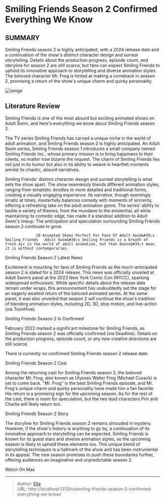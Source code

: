 # Smiling Friends Season 2 Confirmed Everything We Know


## SUMMARY 



  Smiling Friends season 2 is highly anticipated, with a 2024 release date and a continuation of the show&#39;s distinct character design and surreal storytelling.   Details about the production progress, episode count, and storyline for season 2 are still scarce, but fans can expect Smiling Friends to uphold its innovative approach to storytelling and diverse animation styles.   The beloved character Mr. Frog is hinted at making a comeback in season 2, promising a return of the show&#39;s unique charm and quirky personality.  

![iamge](https://static1.srcdn.com/wordpress/wp-content/uploads/2022/02/Smiling-Friends-Enchanted-Forest.jpg)

## Literature Review
Smiling Friends is one of the most absurd but exciting animated shows on Adult Swim, and here&#39;s everything we know about Smiling Friends season 2.




The TV series Smiling Friends has carved a unique niche in the world of adult animation, and Smiling Friends season 2 is highly anticipated. An Adult Swim series, Smiling Friends season 1 introduces a small company named Smiling Friends Inc., whose primary mission is to bring happiness to their clients, no matter how bizarre the request. The charm of Smiling Friends lies not just in its humor but also in its ability to weave in heartfelt moments amidst its chaotic, absurd narratives.




Smiling Friends&#39; distinct character design and surreal storytelling is what sets the show apart. The show seamlessly blends different animation styles, ranging from simplistic doodles to more detailed and traditional forms, creating a visually engaging experience. Its narrative, though seemingly erratic at times, masterfully balances comedy with moments of sincerity, offering a refreshing take on the adult animation genre. The series&#39; ability to tackle a variety of themes, from the mundane to the existential, all while maintaining its comedic edge, has made it a standout addition to Adult Swim&#39;s lineup. The anticipation and speculation surrounding Smiling Friends season 2 continues to grow.

                  10 Animated Shows Perfect For Fans Of Adult Swim&#39;s Smiling Friends   Adult Swim&#39;s Smiling Friends is a breath of fresh air in the world of adult animation, but that doesn&#39;t mean it is without contemporaries.    


 Smiling Friends Season 2 Latest News 
          




Excitement is mounting for fans of Smiling Friends as the much-anticipated season 2 is slated for a 2024 release. This news was officially unveiled at Adult Swim’s panel at the 2023 New York Comic Con (NYCC), sparking widespread enthusiasm. While specific details about the release date remain under wraps, this announcement has undoubtedly set the stage for an eagerly awaited return of the beloved animated series. At the same panel, it was also unveiled that season 2 will continue the show&#39;s tradition of blending animation styles, including 2D, 3D, stop motion, and live-action (via ToonHive).



 Smiling Friends Season 2 Is Confirmed 
          

February 2022 marked a significant milestone for Smiling Friends, as Smiling Friends season 2 was officially confirmed (via Deadline). Details on the production progress, episode count, or any new creative directions are still scarce.






There is currently no confirmed Smiling Friends season 2 release date.






 Smiling Friends Season 2 Cast 
          

Among the returning cast for Smiling Friends season 2, the beloved character Mr. Frog, also known as Ulysses Walter Frog (Michael Cusack) is set to come back. &#34;Mr. Frog&#34; is the best Smiling Friends episode, and Mr. Frog&#39;s unique charm and quirky personality have made him a fan favorite. His return is a promising sign for the upcoming season. As for the rest of the cast, there is room for speculation, but the two lead characters Pim and Charlie will likely return too.



 Smiling Friends Season 2 Story 
          




The storyline for Smiling Friends season 2 remains shrouded in mystery. However, if the show&#39;s history is anything to go by, a continuation of its innovative approach to storytelling can be expected. Smiling Friends is known for its guest stars and diverse animation styles, so the upcoming season is likely to uphold these elements too. This unique blend of storytelling techniques is a hallmark of the show and has been instrumental in its appeal. The new season promises to push these boundaries further, offering audiences an imaginative and unpredictable season 2.

Watch On Max



---

> Author: [Ella](https://instagram.hk.cn/)  
> URL: http://localhost:1313/tv/smiling-friends-season-2-confirmed-everything-we-know/  

